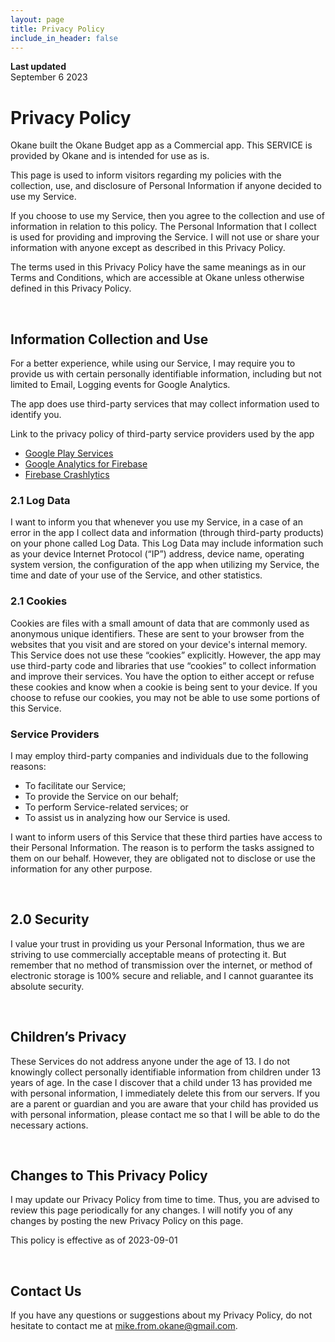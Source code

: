 ```yaml
---
layout: page
title: Privacy Policy
include_in_header: false
---
```


**Last updated**  
September 6 2023

# Privacy Policy
Okane built the Okane Budget app as a Commercial app. This SERVICE is provided by Okane and is intended for use as is.

This page is used to inform visitors regarding my policies with the collection, use, and disclosure of Personal Information if anyone decided to use my Service.

If you choose to use my Service, then you agree to the collection and use of information in relation to this policy. The Personal Information that I collect is used for providing and improving the Service. I will not use or share your information with anyone except as described in this Privacy Policy.

The terms used in this Privacy Policy have the same meanings as in our Terms and Conditions, which are accessible at Okane unless otherwise defined in this Privacy Policy.


<br>

## Information Collection and Use
For a better experience, while using our Service, I may require you to provide us with certain personally identifiable information, including but not limited to Email, Logging events for Google Analytics.

The app does use third-party services that may collect information used to identify you.

Link to the privacy policy of third-party service providers used by the app
-    [Google Play Services](https://www.google.com/policies/privacy/)
-    [Google Analytics for Firebase](https://firebase.google.com/policies/analytics)
-    [Firebase Crashlytics](https://firebase.google.com/support/privacy/)

### 2.1 Log Data
I want to inform you that whenever you use my Service, in a case of an error in the app I collect data and information (through third-party products) on your phone called Log Data. This Log Data may include information such as your device Internet Protocol (“IP”) address, device name, operating system version, the configuration of the app when utilizing my Service, the time and date of your use of the Service, and other statistics.

### 2.1 Cookies
Cookies are files with a small amount of data that are commonly used as anonymous unique identifiers. These are sent to your browser from the websites that you visit and are stored on your device's internal memory.
This Service does not use these “cookies” explicitly. However, the app may use third-party code and libraries that use “cookies” to collect information and improve their services. You have the option to either accept or refuse these cookies and know when a cookie is being sent to your device. If you choose to refuse our cookies, you may not be able to use some portions of this Service.

### Service Providers
I may employ third-party companies and individuals due to the following reasons:
-    To facilitate our Service;
-    To provide the Service on our behalf;
-    To perform Service-related services; or
-    To assist us in analyzing how our Service is used.

I want to inform users of this Service that these third parties have access to their Personal Information. The reason is to perform the tasks assigned to them on our behalf. However, they are obligated not to disclose or use the information for any other purpose.


<br>

## 2.0 Security
I value your trust in providing us your Personal Information, thus we are striving to use commercially acceptable means of protecting it. But remember that no method of transmission over the internet, or method of electronic storage is 100% secure and reliable, and I cannot guarantee its absolute security.


<br>

## Children’s Privacy
These Services do not address anyone under the age of 13. I do not knowingly collect personally identifiable information from children under 13 years of age. In the case I discover that a child under 13 has provided me with personal information, I immediately delete this from our servers. If you are a parent or guardian and you are aware that your child has provided us with personal information, please contact me so that I will be able to do the necessary actions.

<br>

## Changes to This Privacy Policy
I may update our Privacy Policy from time to time. Thus, you are advised to review this page periodically for any changes. I will notify you of any changes by posting the new Privacy Policy on this page.

This policy is effective as of 2023-09-01


<br>

## Contact Us
If you have any questions or suggestions about my Privacy Policy, do not hesitate to contact me at mike.from.okane@gmail.com.
